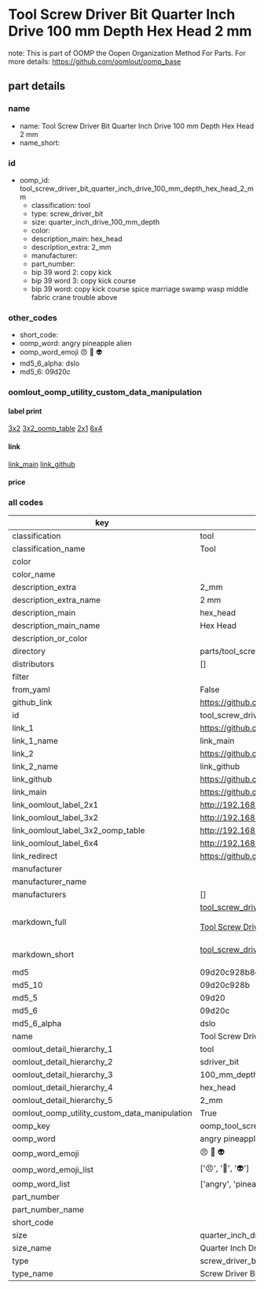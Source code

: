 # Tool Screw Driver Bit Quarter Inch Drive 100 mm Depth Hex Head 2 mm  

note: This is part of OOMP the Oopen Organization Method For Parts. For more details: https://github.com/oomlout/oomp_base

##  part details
  







### name
* name: Tool Screw Driver Bit Quarter Inch Drive 100 mm Depth Hex Head 2 mm
* name_short: 
### id
* oomp_id: tool_screw_driver_bit_quarter_inch_drive_100_mm_depth_hex_head_2_mm
  * classification: tool
  * type: screw_driver_bit
  * size: quarter_inch_drive_100_mm_depth
  * color: 
  * description_main: hex_head
  * description_extra: 2_mm
  * manufacturer: 
  * part_number: 
  * bip 39 word 2: copy kick
  * bip 39 word 3: copy kick course
  * bip 39 word: copy kick course spice marriage swamp wasp middle fabric crane trouble above

### other_codes
* short_code: 
* oomp_word: angry pineapple alien
* oomp_word_emoji :angry: :pineapple: :alien:
* md5_6_alpha: dslo
* md5_6: 09d20c






### oomlout_oomp_utility_custom_data_manipulation
#### label print
[3x2](http://192.168.1.245:1112/?label=oomp%20dslo)
[3x2_oomp_table](http://192.168.1.108:1112/?label=oomp%20dslo)
[2x1](http://192.168.1.242:1112/?label=oomp%20dslo)
[6x4](http://192.168.1.55:1112/?label=oomp%20dslo)    

#### link

[link_main](https://github.com/oomlout/oomlout_oomp_version_1_messy/tree/main/parts/tool_screw_driver_bit_quarter_inch_drive_100_mm_depth_hex_head_2_mm) [link_github](https://github.com/oomlout/oomlout_oomp_version_1_messy/tree/main/parts/tool_screw_driver_bit_quarter_inch_drive_100_mm_depth_hex_head_2_mm)                             

#### price







### all codes 
| key | value |  
| --- | --- |  
| classification | tool |  
| classification_name | Tool |  
| color |  |  
| color_name |  |  
| description_extra | 2_mm |  
| description_extra_name | 2 mm |  
| description_main | hex_head |  
| description_main_name | Hex Head |  
| description_or_color |   |  
| directory | parts/tool_screw_driver_bit_quarter_inch_drive_100_mm_depth_hex_head_2_mm |  
| distributors | [] |  
| filter |  |  
| from_yaml | False |  
| github_link | https://github.com/oomlout/oomlout_oomp_part_src/tree/main/parts/tool_screw_driver_bit_quarter_inch_drive_100_mm_depth_hex_head_2_mm |  
| id | tool_screw_driver_bit_quarter_inch_drive_100_mm_depth_hex_head_2_mm |  
| link_1 | https://github.com/oomlout/oomlout_oomp_version_1_messy/tree/main/parts/tool_screw_driver_bit_quarter_inch_drive_100_mm_depth_hex_head_2_mm |  
| link_1_name | link_main |  
| link_2 | https://github.com/oomlout/oomlout_oomp_version_1_messy/tree/main/parts/tool_screw_driver_bit_quarter_inch_drive_100_mm_depth_hex_head_2_mm |  
| link_2_name | link_github |  
| link_github | https://github.com/oomlout/oomlout_oomp_version_1_messy/tree/main/parts/tool_screw_driver_bit_quarter_inch_drive_100_mm_depth_hex_head_2_mm |  
| link_main | https://github.com/oomlout/oomlout_oomp_version_1_messy/tree/main/parts/tool_screw_driver_bit_quarter_inch_drive_100_mm_depth_hex_head_2_mm |  
| link_oomlout_label_2x1 | http://192.168.1.242:1112/?label=oomp%20dslo |  
| link_oomlout_label_3x2 | http://192.168.1.245:1112/?label=oomp%20dslo |  
| link_oomlout_label_3x2_oomp_table | http://192.168.1.108:1112/?label=oomp%20dslo |  
| link_oomlout_label_6x4 | http://192.168.1.55:1112/?label=oomp%20dslo |  
| link_redirect | https://github.com/oomlout/oomlout_oomp_version_1_messy/tree/main/parts/tool_screw_driver_bit_quarter_inch_drive_100_mm_depth_hex_head_2_mm |  
| manufacturer |  |  
| manufacturer_name |  |  
| manufacturers | [] |  
| markdown_full | [tool_screw_driver_bit_quarter_inch_drive_100_mm_depth_hex_head_2_mm](none)<br>[](none)<br>[Tool Screw Driver Bit Quarter Inch Drive 100 Mm Depth Hex Head 2 Mm](none)<br><br> |  
| markdown_short | [tool_screw_driver_bit_quarter_inch_drive_100_mm_depth_hex_head_2_mm](none)<br><br> |  
| md5 | 09d20c928b8c5ef36cc42d18629e8980 |  
| md5_10 | 09d20c928b |  
| md5_5 | 09d20 |  
| md5_6 | 09d20c |  
| md5_6_alpha | dslo |  
| name | Tool Screw Driver Bit Quarter Inch Drive 100 mm Depth Hex Head 2 mm |  
| oomlout_detail_hierarchy_1 | tool |  
| oomlout_detail_hierarchy_2 | sdriver_bit |  
| oomlout_detail_hierarchy_3 | 100_mm_depth |  
| oomlout_detail_hierarchy_4 | hex_head |  
| oomlout_detail_hierarchy_5 | 2_mm |  
| oomlout_oomp_utility_custom_data_manipulation | True |  
| oomp_key | oomp_tool_screw_driver_bit_quarter_inch_drive_100_mm_depth_hex_head_2_mm |  
| oomp_word | angry pineapple alien |  
| oomp_word_emoji | :angry: :pineapple: :alien: |  
| oomp_word_emoji_list | [':angry:', ':pineapple:', ':alien:'] |  
| oomp_word_list | ['angry', 'pineapple', 'alien'] |  
| part_number |  |  
| part_number_name |  |  
| short_code |  |  
| size | quarter_inch_drive_100_mm_depth |  
| size_name | Quarter Inch Drive 100 mm Depth |  
| type | screw_driver_bit |  
| type_name | Screw Driver Bit |  
